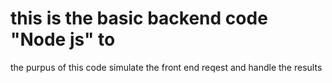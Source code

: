 <h1>this is the basic backend code "Node js" to  </h1>
<p>the purpus of this code simulate the front end reqest and handle the results </p>
